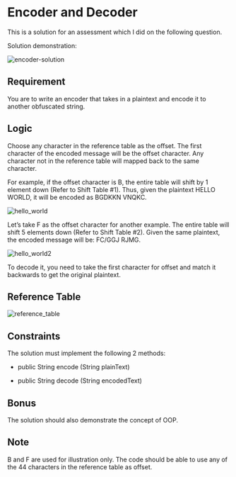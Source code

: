 # Encoder and Decoder

This is a solution for an assessment which I did on the following question.

Solution demonstration:

![encoder-solution](https://github.com/gideonfu55/encoder-decoder-app/assets/94817218/d90dd82b-6f6a-4032-87a0-6ce4427c6923)

## Requirement

You are to write an encoder that takes in a plaintext and encode it to another obfuscated string.

## Logic

Choose any character in the reference table as the offset. The first character of the encoded message will be the offset character. Any character not in the reference table will mapped back to the same character.

For example, if the offset character is B, the entire table will shift by 1 element down (Refer to Shift Table #1). Thus, given the plaintext HELLO WORLD, it will be encoded as BGDKKN VNQKC.

![hello_world](https://github.com/gideonfu55/encoder-decoder-app/assets/94817218/cd9baeeb-e580-4670-b910-58959835d326")

Let’s take F as the offset character for another example. The entire table will shift 5 elements down (Refer to Shift Table #2). Given the same plaintext, the encoded message will be:
FC/GGJ RJMG.

![hello_world2](https://github.com/gideonfu55/encoder-decoder-app/assets/94817218/18e12294-77b3-42cd-b70c-45ee8d62610c")

To decode it, you need to take the first character for offset and match it backwards to get the original plaintext.

## Reference Table

![reference_table](https://github.com/gideonfu55/encoder-decoder-app/assets/94817218/7de48e00-3ef8-4907-afe8-45b04affb839)

## Constraints

The solution must implement the following 2 methods:

- public String encode (String plainText)

- public String decode (String encodedText)

## Bonus

The solution should also demonstrate the concept of OOP.

## Note

B and F are used for illustration only. The code should be able to use any of the 44 characters in the reference table as offset.
